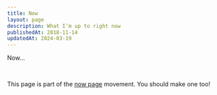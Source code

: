 ```yaml
---
title: Now
layout: page
description: What I’m up to right now
publishedAt: 2018-11-14
updatedAt: 2024-03-19
---
```


Now...

<br>
<p class="callout">This page is part of the <a href="https://nownownow.com">now page</a> movement. You should make one too!</p>
